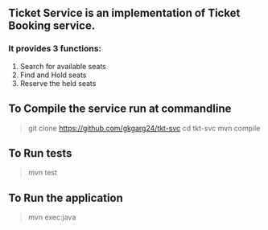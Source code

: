 ## Ticket Service is an implementation of Ticket Booking service.

### It provides 3 functions:

1. Search for available seats
2. Find and Hold seats
3. Reserve the held seats

## To Compile the service run at commandline

> git clone https://github.com/gkgarg24/tkt-svc
> cd tkt-svc
> mvn compile

## To Run tests

> mvn test

## To Run the application

> mvn exec:java
